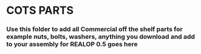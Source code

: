 # COTS PARTS
### Use this folder to add all Commercial off the shelf parts for example nuts, bolts, washers, anything you download and add to your assembly for REALOP 0.5 goes here